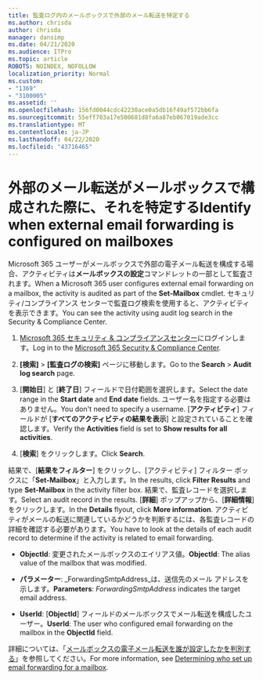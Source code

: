 ```yaml
---
title: 監査ログ内のメールボックスで外部のメール転送を特定する
ms.author: chrisda
author: chrisda
manager: dansimp
ms.date: 04/21/2020
ms.audience: ITPro
ms.topic: article
ROBOTS: NOINDEX, NOFOLLOW
localization_priority: Normal
ms.custom:
- "1369"
- "3100005"
ms.assetid: ''
ms.openlocfilehash: 156fd0044cdc42230ace0a5db16f49af572bb6fa
ms.sourcegitcommit: 55eff703a17e500681d8fa6a87eb067019ade3cc
ms.translationtype: MT
ms.contentlocale: ja-JP
ms.lasthandoff: 04/22/2020
ms.locfileid: "43716465"
---
```

# <a name="identify-when-external-email-forwarding-is-configured-on-mailboxes"></a><span data-ttu-id="11746-102">外部のメール転送がメールボックスで構成された際に、それを特定する</span><span class="sxs-lookup"><span data-stu-id="11746-102">Identify when external email forwarding is configured on mailboxes</span></span>

<span data-ttu-id="11746-103">Microsoft 365 ユーザーがメールボックスで外部の電子メール転送を構成する場合、アクティビティは**メールボックスの設定**コマンドレットの一部として監査されます。</span><span class="sxs-lookup"><span data-stu-id="11746-103">When a Microsoft 365 user configures external email forwarding on a mailbox, the activity is audited as part of the **Set-Mailbox** cmdlet.</span></span> <span data-ttu-id="11746-104">セキュリティ/コンプライアンス センターで監査ログ検索を使用すると、アクティビティを表示できます。</span><span class="sxs-lookup"><span data-stu-id="11746-104">You can see the activity using audit log search in the Security & Compliance Center.</span></span>

1. <span data-ttu-id="11746-105">[Microsoft 365 セキュリティ & コンプライアンスセンター](https://protection.office.com/)にログインします。</span><span class="sxs-lookup"><span data-stu-id="11746-105">Log in to the [Microsoft 365 Security & Compliance Center](https://protection.office.com/).</span></span>

2. <span data-ttu-id="11746-106">**[検索]** > **[監査ログの検索]** ページに移動します。</span><span class="sxs-lookup"><span data-stu-id="11746-106">Go to the **Search** > **Audit log search** page.</span></span>

3. <span data-ttu-id="11746-107">[**開始日**] と [**終了日**] フィールドで日付範囲を選択します。</span><span class="sxs-lookup"><span data-stu-id="11746-107">Select the date range in the **Start date** and **End date** fields.</span></span> <span data-ttu-id="11746-108">ユーザー名を指定する必要はありません。</span><span class="sxs-lookup"><span data-stu-id="11746-108">You don't need to specify a username.</span></span> <span data-ttu-id="11746-109">[**アクティビティ**] フィールドが [**すべてのアクティビティの結果を表示**] と設定されていることを確認します。</span><span class="sxs-lookup"><span data-stu-id="11746-109">Verify the **Activities** field is set to **Show results for all activities**.</span></span>

4. <span data-ttu-id="11746-110">[**検索**] をクリックします。</span><span class="sxs-lookup"><span data-stu-id="11746-110">Click **Search**.</span></span>

<span data-ttu-id="11746-111">結果で、[**結果をフィルター**] をクリックし、[アクティビティ] フィルター ボックスに「**Set-Mailbox**」と入力します。</span><span class="sxs-lookup"><span data-stu-id="11746-111">In the results, click **Filter Results** and type **Set-Mailbox** in the activity filter box.</span></span> <span data-ttu-id="11746-112">結果で、監査レコードを選択します。</span><span class="sxs-lookup"><span data-stu-id="11746-112">Select an audit record in the results.</span></span> <span data-ttu-id="11746-113">[**詳細**] ポップアップから、[**詳細情報**]をクリックします。</span><span class="sxs-lookup"><span data-stu-id="11746-113">In the **Details** flyout, click **More information**.</span></span> <span data-ttu-id="11746-114">アクティビティがメールの転送に関連しているかどうかを判断するには、各監査レコードの詳細を確認する必要があります。</span><span class="sxs-lookup"><span data-stu-id="11746-114">You have to look at the details of each audit record to determine if the activity is related to email forwarding.</span></span>

- <span data-ttu-id="11746-115">**ObjectId**: 変更されたメールボックスのエイリアス値。</span><span class="sxs-lookup"><span data-stu-id="11746-115">**ObjectId**: The alias value of the mailbox that was modified.</span></span>

- <span data-ttu-id="11746-116">**パラメーター**: _ForwardingSmtpAddress_は、送信先のメール アドレスを示します。</span><span class="sxs-lookup"><span data-stu-id="11746-116">**Parameters**: _ForwardingSmtpAddress_ indicates the target email address.</span></span>

- <span data-ttu-id="11746-117">**UserId**: [**ObjectId**] フィールドのメールボックスでメール転送を構成したユーザー。</span><span class="sxs-lookup"><span data-stu-id="11746-117">**UserId**: The user who configured email forwarding on the mailbox in the **ObjectId** field.</span></span>

<span data-ttu-id="11746-118">詳細については、「[メールボックスの電子メール転送を誰が設定したかを判別する](https://docs.microsoft.com/office365/securitycompliance/auditing-troubleshooting-scenarios#determining-who-set-up-email-forwarding-for-a-mailbox)」を参照してください。</span><span class="sxs-lookup"><span data-stu-id="11746-118">For more information, see [Determining who set up email forwarding for a mailbox](https://docs.microsoft.com/office365/securitycompliance/auditing-troubleshooting-scenarios#determining-who-set-up-email-forwarding-for-a-mailbox).</span></span>
